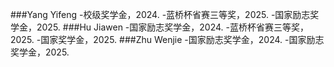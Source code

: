 ###Yang Yifeng
-校级奖学金，2024.
-蓝桥杯省赛三等奖，2025.
-国家励志奖学金，2025.
###Hu Jiawen
-国家励志奖学金，2024.
-蓝桥杯省赛三等奖，2025.
-国家奖学金，2025.
###Zhu Wenjie
-国家励志奖学金，2024.
-国家励志奖学金，2025.

